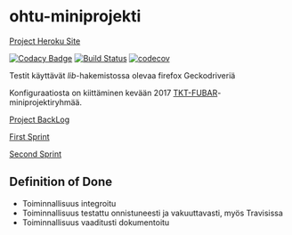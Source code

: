 # ohtu-miniprojekti

[Project Heroku Site](https://ohmipro.herokuapp.com/)

[![Codacy Badge](https://api.codacy.com/project/badge/Grade/8205929bcc464b7ebfe86474acad9683)](https://www.codacy.com/app/Hakimi/ohtu-miniprojekti?utm_source=github.com&amp;utm_medium=referral&amp;utm_content=vaisanem/ohtu-miniprojekti&amp;utm_campaign=Badge_Grade)
[![Build Status](https://travis-ci.org/vaisanem/ohtu-miniprojekti.svg?branch=master)](https://travis-ci.org/vaisanem/ohtu-miniprojekti)
[![codecov](https://codecov.io/gh/vaisanem/ohtu-miniprojekti/branch/master/graph/badge.svg)](https://codecov.io/gh/vaisanem/ohtu-miniprojekti)

Testit käyttävät _lib_-hakemistossa olevaa firefox Geckodriveriä

Konfiguraatiosta on kiittäminen kevään 2017 [TKT-FUBAR](https://github.com/TKT-FUBAR/Ohtu-miniprojekti)-miniprojektiryhmää.

[Project BackLog](https://docs.google.com/spreadsheets/d/1buq7sBb_nRdBZMHKWHFA3ipxtxQ8gRC5szWM1WUgi8A/edit?usp=sharing)

[First Sprint](https://docs.google.com/spreadsheets/d/1ImM3rdsm4RPNh8BDvbMcLxRbnVOARmnco10cEbbXApI/edit?usp=sharing)

[Second Sprint](https://docs.google.com/spreadsheets/d/1Xu1ig0rCxu1gXpYKWknRI-xM2RVYmvBYSLnWqSSbdas/edit?usp=sharing)

## Definition of Done
 * Toiminnallisuus integroitu
 * Toiminnallisuus testattu onnistuneesti ja vakuuttavasti, myös Travisissa
 * Toiminnallisuus vaaditusti dokumentoitu
